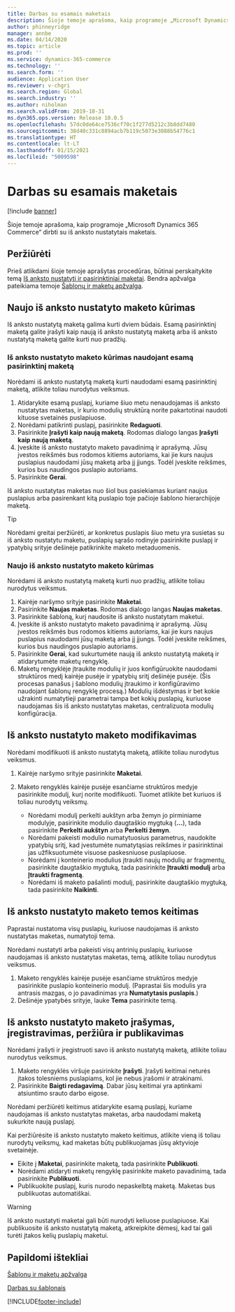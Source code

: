 ```yaml
---
title: Darbas su esamais maketais
description: Šioje temoje aprašoma, kaip programoje „Microsoft Dynamics 365 Commerce“ dirbti su iš anksto nustatytais maketais.
author: phinneyridge
manager: annbe
ms.date: 04/14/2020
ms.topic: article
ms.prod: ''
ms.service: dynamics-365-commerce
ms.technology: ''
ms.search.form: ''
audience: Application User
ms.reviewer: v-chgri
ms.search.region: Global
ms.search.industry: ''
ms.author: niholman
ms.search.validFrom: 2019-10-31
ms.dyn365.ops.version: Release 10.0.5
ms.openlocfilehash: 57dc0de64ce7536cf70c1f277d5212c3b8dd7480
ms.sourcegitcommit: 38d40c331c8894acb7b119c5073e3088b54776c1
ms.translationtype: HT
ms.contentlocale: lt-LT
ms.lasthandoff: 01/15/2021
ms.locfileid: "5009598"
---
```

# <a name="work-with-preset-layouts"></a>Darbas su esamais maketais


[!include [banner](includes/banner.md)]

Šioje temoje aprašoma, kaip programoje „Microsoft Dynamics 365 Commerce“ dirbti su iš anksto nustatytais maketais.

## <a name="overview"></a>Peržiūrėti

Prieš atlikdami šioje temoje aprašytas procedūras, būtinai perskaitykite temą [Iš anksto nustatyti ir pasirinktiniai maketai](templates-layouts-overview.md#preset-and-custom-layouts). Bendra apžvalga pateikiama temoje [Šablonų ir maketų apžvalga](templates-layouts-overview.md).

## <a name="create-a-new-preset-layout"></a>Naujo iš anksto nustatyto maketo kūrimas

Iš anksto nustatytą maketą galima kurti dviem būdais. Esamą pasirinktinį maketą galite įrašyti kaip naują iš anksto nustatytą maketą arba iš anksto nustatytą maketą galite kurti nuo pradžių.

### <a name="create-a-preset-layout-from-an-existing-custom-layout"></a>Iš anksto nustatyto maketo kūrimas naudojant esamą pasirinktinį maketą

Norėdami iš anksto nustatytą maketą kurti naudodami esamą pasirinktinį maketą, atlikite toliau nurodytus veiksmus.

1. Atidarykite esamą puslapį, kuriame šiuo metu nenaudojamas iš anksto nustatytas maketas, ir kurio modulių struktūrą norite pakartotinai naudoti kituose svetainės puslapiuose.
1. Norėdami patikrinti puslapį, pasirinkite **Redaguoti**.
1. Pasirinkite **Įrašyti kaip naują maketą**. Rodomas dialogo langas **Įrašyti kaip naują maketą**.
1. Įveskite iš anksto nustatyto maketo pavadinimą ir aprašymą. Jūsų įvestos reikšmės bus rodomos kitiems autoriams, kai jie kurs naujus puslapius naudodami jūsų maketą arba jį įjungs. Todėl įveskite reikšmes, kurios bus naudingos puslapio autoriams.
1. Pasirinkite **Gerai**.

Iš anksto nustatytas maketas nuo šiol bus pasiekiamas kuriant naujus puslapius arba pasirenkant kitą puslapio toje pačioje šablono hierarchijoje maketą.

> [!TIP]
> Norėdami greitai peržiūrėti, ar konkretus puslapis šiuo metu yra susietas su iš anksto nustatytu maketu, puslapių sąrašo rodinyje pasirinkite puslapį ir ypatybių srityje dešinėje patikrinkite maketo metaduomenis.

### <a name="create-a-new-preset-layout"></a>Naujo iš anksto nustatyto maketo kūrimas

Norėdami iš anksto nustatytą maketą kurti nuo pradžių, atlikite toliau nurodytus veiksmus.

1. Kairėje naršymo srityje pasirinkite **Maketai**.
1. Pasirinkite **Naujas maketas**. Rodomas dialogo langas **Naujas maketas**.
1. Pasirinkite šabloną, kurį naudosite iš anksto nustatytam maketui.
1. Įveskite iš anksto nustatyto maketo pavadinimą ir aprašymą. Jūsų įvestos reikšmės bus rodomos kitiems autoriams, kai jie kurs naujus puslapius naudodami jūsų maketą arba jį įjungs. Todėl įveskite reikšmes, kurios bus naudingos puslapio autoriams.
1. Pasirinkite **Gerai**, kad sukurtumėte naują iš anksto nustatytą maketą ir atidarytumėte maketų rengyklę.
1. Maketų rengyklėje įtraukite modulių ir juos konfigūruokite naudodami struktūros medį kairėje pusėje ir ypatybių sritį dešinėje pusėje. (Šis procesas panašus į šablono modulių įtraukimo ir konfigūravimo naudojant šablonų rengyklę procesą.) Modulių išdėstymas ir bet kokie užrakinti numatytieji parametrai tampa bet kokių puslapių, kuriuose naudojamas šis iš anksto nustatytas maketas, centralizuota modulių konfigūracija.

## <a name="modify-a-preset-layout"></a>Iš anksto nustatyto maketo modifikavimas

Norėdami modifikuoti iš anksto nustatytą maketą, atlikite toliau nurodytus veiksmus.

1. Kairėje naršymo srityje pasirinkite **Maketai**.
1. Maketo rengyklės kairėje pusėje esančiame struktūros medyje pasirinkite modulį, kurį norite modifikuoti. Tuomet atlikite bet kuriuos iš toliau nurodytų veiksmų.

    - Norėdami modulį perkelti aukštyn arba žemyn jo pirminiame modulyje, pasirinkite modulio daugtaškio mygtuką (**...**), tada pasirinkite **Perkelti aukštyn** arba **Perkelti žemyn**.
    - Norėdami pakeisti modulio numatytuosius parametrus, naudokite ypatybių sritį, kad įvestumėte numatytąsias reikšmes ir pasirinktinai jas užfiksuotumėte visuose paskesniuose puslapiuose.
    - Norėdami į konteinerio modulius įtraukti naujų modulių ar fragmentų, pasirinkite daugtaškio mygtuką, tada pasirinkite **Įtraukti modulį** arba **Įtraukti fragmentą**.
    - Norėdami iš maketo pašalinti modulį, pasirinkite daugtaškio mygtuką, tada pasirinkite **Naikinti**.

## <a name="change-a-preset-layout-theme"></a>Iš anksto nustatyto maketo temos keitimas

Paprastai nustatoma visų puslapių, kuriuose naudojamas iš anksto nustatytas maketas, numatytoji tema.

Norėdami nustatyti arba pakeisti visų antrinių puslapių, kuriuose naudojamas iš anksto nustatytas maketas, temą, atlikite toliau nurodytus veiksmus.

1. Maketo rengyklės kairėje pusėje esančiame struktūros medyje pasirinkite puslapio konteinerio modulį. (Paprastai šis modulis yra antrasis mazgas, o jo pavadinimas yra **Numatytasis puslapis**.)
1. Dešinėje ypatybės srityje, lauke **Tema** pasirinkite temą.

## <a name="save-check-in-preview-and-publish-a-preset-layout"></a>Iš anksto nustatyto maketo įrašymas, įregistravimas, peržiūra ir publikavimas

Norėdami įrašyti ir įregistruoti savo iš anksto nustatytą maketą, atlikite toliau nurodytus veiksmus.

1. Maketo rengyklės viršuje pasirinkite **Įrašyti**. Įrašyti keitimai neturės įtakos tolesniems puslapiams, kol jie nebus įrašomi ir atrakinami.
1. Pasirinkite **Baigti redagavimą**. Dabar jūsų keitimai yra aptinkami atsiuntimo srauto darbo eigose.

Norėdami peržiūrėti keitimus atidarykite esamą puslapį, kuriame naudojamas iš anksto nustatytas maketas, arba naudodami maketą sukurkite naują puslapį.

Kai peržiūrėsite iš anksto nustatyto maketo keitimus, atlikite vieną iš toliau nurodytų veiksmų, kad maketas būtų publikuojamas jūsų aktyvioje svetainėje.

* Eikite į **Maketai**, pasirinkite maketą, tada pasirinkite **Publikuoti**.
* Norėdami atidaryti maketų rengyklę pasirinkite maketo pavadinimą, tada pasirinkite **Publikuoti**.
* Publikuokite puslapį, kuris nurodo nepaskelbtą maketą. Maketas bus publikuotas automatiškai.

> [!WARNING]
> Iš anksto nustatyti maketai gali būti nurodyti keliuose puslapiuose. Kai publikuosite iš anksto nustatytą maketą, atkreipkite dėmesį, kad tai gali turėti įtakos kelių puslapių maketui.

## <a name="additional-resources"></a>Papildomi ištekliai

[Šablonų ir maketų apžvalga](templates-layouts-overview.md)

[Darbas su šablonais](work-with-templates.md)


[!INCLUDE[footer-include](../includes/footer-banner.md)]